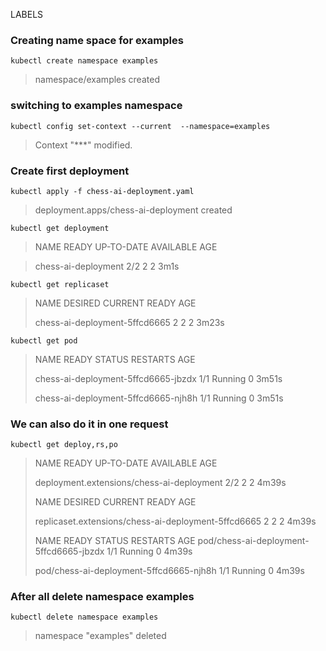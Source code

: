 LABELS

### Creating name space for examples

```console
kubectl create namespace examples
```

> namespace/examples created


### switching to examples namespace

```console
kubectl config set-context --current  --namespace=examples
```

> Context "***" modified.


### Create first deployment


```console
kubectl apply -f chess-ai-deployment.yaml
```

> deployment.apps/chess-ai-deployment created


```console
kubectl get deployment
```

> NAME                  READY   UP-TO-DATE   AVAILABLE   AGE

>chess-ai-deployment   2/2     2            2           3m1s

```console
kubectl get replicaset
```

> NAME                            DESIRED   CURRENT   READY   AGE
>
> chess-ai-deployment-5ffcd6665   2         2         2       3m23s

```console
kubectl get pod
```

> NAME                                  READY   STATUS    RESTARTS   AGE
>
> chess-ai-deployment-5ffcd6665-jbzdx   1/1     Running   0          3m51s
>
> chess-ai-deployment-5ffcd6665-njh8h   1/1     Running   0          3m51s


### We can also do it in one request

```console
kubectl get deploy,rs,po
```


> NAME                                        READY   UP-TO-DATE   AVAILABLE   AGE
>
> deployment.extensions/chess-ai-deployment   2/2     2            2           4m39s
>
> NAME                                                  DESIRED   CURRENT   READY   AGE
>
> replicaset.extensions/chess-ai-deployment-5ffcd6665   2         2         2       4m39s
>
> NAME                                      READY   STATUS    RESTARTS   AGE
> pod/chess-ai-deployment-5ffcd6665-jbzdx   1/1     Running   0          4m39s
>
> pod/chess-ai-deployment-5ffcd6665-njh8h   1/1     Running   0          4m39s




### After all delete namespace examples 
 
```console
kubectl delete namespace examples 
```

> namespace "examples" deleted